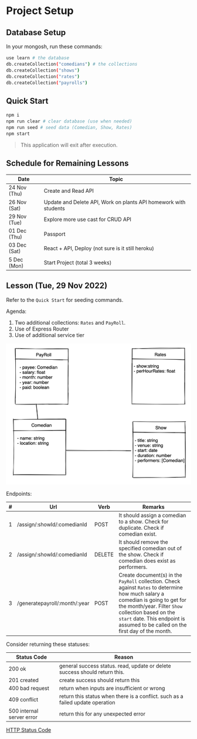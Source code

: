 
# Project Setup 

## Database Setup

In your mongosh, run these commands:

```sh
use learn # the database
db.createCollection("comedians") # the collections
db.createCollection("shows") 
db.createCollection("rates")
db.createCollection("payrolls")
```

## Quick Start

```sh
npm i
npm run clear # clear database (use when needed)
npm run seed # seed data (Comedian, Show, Rates)
npm start
```

> This application will exit after execution.

## Schedule for Remaining Lessons

|Date|Topic|
|-|-|
|24 Nov (Thu) |Create and Read API|
|26 Nov (Sat) |Update and Delete API, Work on plants API homework with students|
|29 Nov (Tue) |Explore more use cast for CRUD API|
|01 Dec (Thu) |Passport|
|03 Dec (Sat) |React + API, Deploy (not sure is it still heroku)|
|5 Dec (Mon) |Start Project (total 3 weeks)|

## Lesson (Tue, 29 Nov 2022)

Refer to the `Quick Start` for seeding commands.

Agenda:
1. Two additional collections: `Rates` and `PayRoll`.
1. Use of Express Router
1. Use of additional service tier

<img src="./assets/images/payroll-er.png" />

Endpoints:

|#|Url|Verb|Remarks|
|-|-|-|-|
|1|/assign/:showId/:comedianId|POST|It should assign a comedian to a show. Check for duplicate. Check if comedian exist.|
|2|/assign/:showId/:comedianId|DELETE|It should remove the specified comedian out of the show. Check if comedian does exist as performers.|
|3|/generatepayroll/:month/:year|POST|Create document(s) in the `PayRoll` collection. Check against `Rates` to determine how much salary a comedian is going to get for the month/year. Filter `Show` collection based on the `start` date. This endpoint is assumed to be called on the first day of the month.|

Consider returning these statuses:

|Status Code | Reason|
|-|-|
|200 ok|general success status. read, update or delete success should return this.|
|201 created|create success should return this|
|400 bad request|return when inputs are insufficient or wrong|
|409 conflict|return this status when there is a conflict. such as a failed update operation|
|500 internal server error | return this for any unexpected error|

[HTTP Status Code](https://en.wikipedia.org/wiki/List_of_HTTP_status_codes)
